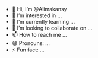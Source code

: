 - 👋 Hi, I’m @Alimakansy
- 👀 I’m interested in ...
- 🌱 I’m currently learning ...
- 💞️ I’m looking to collaborate on ...
- 📫 How to reach me ...
- 😄 Pronouns: ...
- ⚡ Fun fact: ...

<!---
Alimakansy/Alimakansy is a ✨ special ✨ repository because its `README.md` (this file) appears on your GitHub profile.
You can click the Preview link to take a look at your changes.
--->
